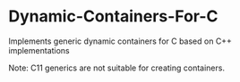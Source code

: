 # Dynamic-Containers-For-C
Implements generic dynamic containers for C based on C++ implementations

Note: C11 generics are not suitable for creating containers.